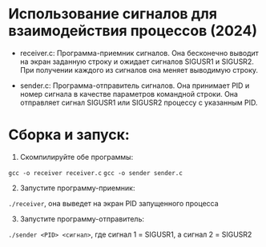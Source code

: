 # Использование сигналов для взаимодействия процессов (2024)

* receiver.c: Программа-приемник сигналов. Она бесконечно выводит на экран заданную строку и ожидает сигналов SIGUSR1 и SIGUSR2. При получении каждого из сигналов она меняет выводимую строку.

* sender.c: Программа-отправитель сигналов. Она принимает PID и номер сигнала в качестве параметров командной строки. Она отправляет сигнал SIGUSR1 или SIGUSR2 процессу с указанным PID.

# Сборка и запуск:

1. Скомпилируйте обе программы:

```gcc -o receiver receiver.c```
```gcc -o sender sender.c```

2. Запустите программу-приемник:

```./receiver```, она выведет на экран PID запущенного процесса 

3. Запустите программу-отправитель:

```./sender <PID> <сигнал>```, где сигнал 1 = SIGUSR1, а сигнал 2 = SIGUSR2
